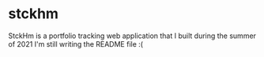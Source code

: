 # stckhm
StckHm is a portfolio tracking web application that I built during the summer of 2021
I'm still writing the README file :(
